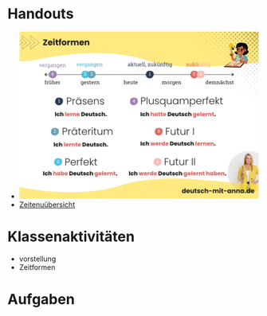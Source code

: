 # Handouts
- ![Zeitformen](handouts/20250120/Zeitformen.webp)
- [Zeitenuübersicht](https://www.aduis.de/arbeitsblaetter/deutsche-grammatik-zeitenuebersicht-101608_DE_A_D.pdf)
# Klassenaktivitäten
- vorstellung
- Zeitformen
# Aufgaben
